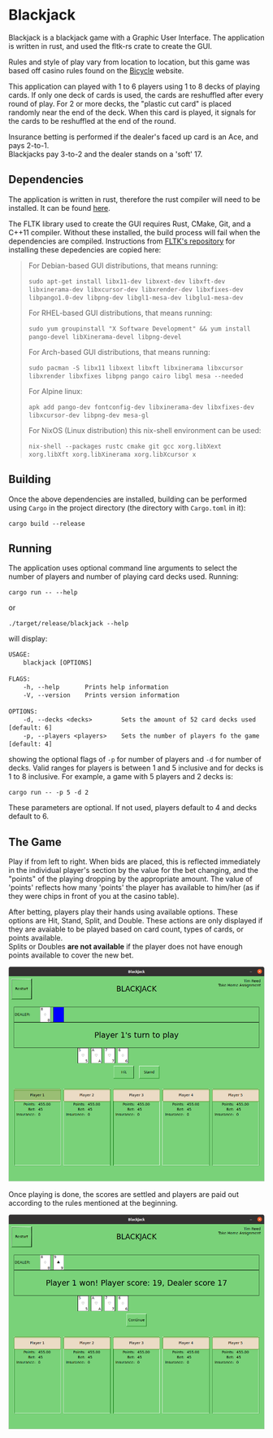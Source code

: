 # Blackjack

Blackjack is a blackjack game with a Graphic User Interface.  The application is written in rust, and used the fltk-rs crate
to create the GUI.   

Rules and style of play vary from location to location, but this game was based off casino rules found on the 
[Bicycle](https://bicyclecards.com/how-to-play/blackjack/)
website.

This application can played with 1 to 6 players using 1 to 8 decks of playing cards.  If only one deck of cards
is used, the cards are reshuffled after every round of play.  For 2 or more decks, the "plastic cut card" is placed randomly
near the end of the deck.  When this card is played, it signals for the cards to be reshuffled at the end of the round.

Insurance betting is performed if the dealer's faced up card is an Ace, and pays 2-to-1.  
Blackjacks pay 3-to-2 and the dealer stands on a 'soft' 17.

## Dependencies

The application is written in rust, therefore the rust compiler will need to be installed. It can be found
[here](https://www.rust-lang.org/tools/install).  

The FLTK library used to create the GUI requires Rust, CMake, Git, and a C++11 compiler.  Without these installed,
the build process will fail when the dependencies are compiled.
Instructions from [FLTK's repository](https://github.com/fltk-rs/fltk-rs#dependencies) for installing these depedencies are copied here:  

>
>For Debian-based GUI distributions, that means running:
>```
>sudo apt-get install libx11-dev libxext-dev libxft-dev libxinerama-dev libxcursor-dev libxrender-dev libxfixes-dev libpango1.0-dev libpng-dev libgl1-mesa-dev libglu1-mesa-dev
>```
>For RHEL-based GUI distributions, that means running:
>```
>sudo yum groupinstall "X Software Development" && yum install pango-devel libXinerama-devel libpng-devel
>```
>For Arch-based GUI distributions, that means running:
>```
>sudo pacman -S libx11 libxext libxft libxinerama libxcursor libxrender libxfixes libpng pango cairo libgl mesa --needed
>```
>For Alpine linux:
>```
>apk add pango-dev fontconfig-dev libxinerama-dev libxfixes-dev libxcursor-dev libpng-dev mesa-gl
>```
>For NixOS (Linux distribution) this nix-shell environment can be used:
>```
>nix-shell --packages rustc cmake git gcc xorg.libXext xorg.libXft xorg.libXinerama xorg.libXcursor x
>```
 
## Building

Once the above dependencies are installed, building can be performed using `Cargo` in the project directory
(the directory with `Cargo.toml` in it):
```
cargo build --release
```

## Running

The application uses optional command line arguments to select the number of players and number of 
playing card decks used. Running:
```
cargo run -- --help
``` 
or
```
./target/release/blackjack --help
```
will display:
```
USAGE:
    blackjack [OPTIONS]

FLAGS:
    -h, --help       Prints help information
    -V, --version    Prints version information

OPTIONS:
    -d, --decks <decks>        Sets the amount of 52 card decks used [default: 6]
    -p, --players <players>    Sets the number of players fo the game [default: 4]

```

showing the optional flags of `-p` for number of players and `-d` for number of decks.  Valid ranges for
players is between 1 and 5 inclusive and for decks is 1 to 8 inclusive.  For example, a game with 5 players and 2 decks is:
```
cargo run -- -p 5 -d 2
```

These parameters are optional.  If not used, players default to 4 and decks default to 6.

## The Game
Play if from left to right. When bids are placed, this is reflected immediately in the individual player's section 
by the value for the bet changing, and the "points" of the playing dropping by the appropriate amount.  The value
of 'points' reflects how many 'points' the player has available to him/her (as if they were chips in front of you at the casino table).  

After betting, players play their hands using available options.  These options are Hit, Stand, Split, and Double.
 These actions are only displayed if they are avaiable to be played based on card count, types of cards, or points available.  
Splits or Doubles **are not available** if the player does not have enough points available to cover the new bet.

![playing a hand](./screenshots/play.png)

Once playing is done, the scores are settled and players are paid out according to the rules mentioned at the beginning.  

![winning](./screenshots/settle.png)



